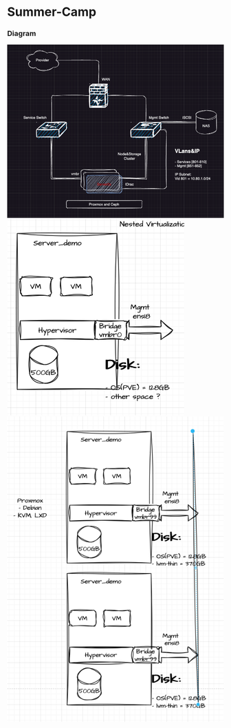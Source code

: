 ﻿# Summer-Camp

### Diagram
![Diagram Lab](https://github.com/pitimon/xOps2024/raw/main/misc/xOps_Dia01.png)
![week2-1](https://github.com/pitimon/xOps2024/raw/main/misc/week2-1.png)
![week2-2](https://github.com/pitimon/xOps2024/blob/main/misc/week2-2.png)
